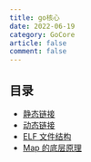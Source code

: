 ```yaml
---
title: go核心
date: 2022-06-19
category: GoCore
article: false
comment: false
---
```


## 目录

-   [静态链接](go-statically.md)
-   [动态链接](go-dynamically.md)
-   [ELF 文件结构](go-elf.md)
-   [Map 的底层原理](go-map-theory.md)
